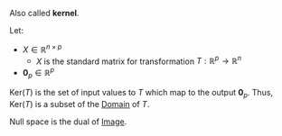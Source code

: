 Also called **kernel**.

Let:
- $X\in \mathbb{R}^{n\times p}$
	- $X$ is the standard matrix for transformation $T: \mathbb{R}^p \rightarrow \mathbb{R}^n$
- $\boldsymbol{0}_p\in \mathbb{R}^p$

$\text{Ker}(T)$ is the set of input values to $T$ which map to the output $\mathbf{0}_p$.
Thus, $\text{Ker}(T)$ is a subset of the [Domain](Fundamental%20Concepts/Linear%20Algebra/Domain.md) of $T$.

Null space is the dual of [Image](Fundamental%20Concepts/Linear%20Algebra/Existence/Image.md).